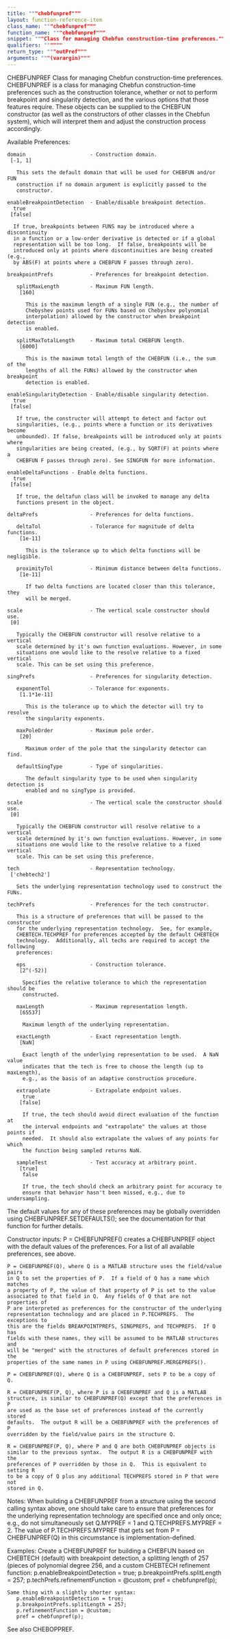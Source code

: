 ```yaml
---
title: """chebfunpref"""
layout: function-reference-item
class_name: """chebfunpref"""
function_name: """chebfunpref"""
snippet: """Class for managing Chebfun construction-time preferences."""
qualifiers: """"""
return_type: """outPref"""
arguments: """(varargin)"""
---
```


 CHEBFUNPREF   Class for managing Chebfun construction-time preferences.
    CHEBFUNPREF is a class for managing Chebfun construction-time preferences
    such as the construction tolerance, whether or not to perform breakpoint
    and singularity detection, and the various options that those features
    require.  These objects can be supplied to the CHEBFUN constructor (as well
    as the constructors of other classes in the Chebfun system), which will
    interpret them and adjust the construction process accordingly.
 
  Available Preferences:
 
    domain                     - Construction domain.
     [-1, 1]
 
       This sets the default domain that will be used for CHEBFUN and/or FUN
       construction if no domain argument is explicitly passed to the
       constructor.
 
    enableBreakpointDetection  - Enable/disable breakpoint detection.
      true
     [false]
 
      If true, breakpoints between FUNS may be introduced where a discontinuity
      in a function or a low-order derivative is detected or if a global
      representation will be too long.  If false, breakpoints will be
      introduced only at points where discontinuities are being created (e.g.,
      by ABS(F) at points where a CHEBFUN F passes through zero).
 
    breakpointPrefs            - Preferences for breakpoint detection.
 
       splitMaxLength          - Maximum FUN length.
        [160]
 
          This is the maximum length of a single FUN (e.g., the number of
          Chebyshev points used for FUNs based on Chebyshev polynomial
          interpolation) allowed by the constructor when breakpoint detection
          is enabled.
 
       splitMaxTotalLength     - Maximum total CHEBFUN length.
        [6000]
 
          This is the maximum total length of the CHEBFUN (i.e., the sum of the
          lengths of all the FUNs) allowed by the constructor when breakpoint
          detection is enabled.
 
    enableSingularityDetection - Enable/disable singularity detection.
      true
     [false]
 
       If true, the constructor will attempt to detect and factor out
       singularities, (e.g., points where a function or its derivatives become
       unbounded). If false, breakpoints will be introduced only at points where
       singularities are being created, (e.g., by SQRT(F) at points where a
       CHEBFUN F passes through zero). See SINGFUN for more information.
 
    enableDeltaFunctions - Enable delta functions.
      true
     [false]
        
       If true, the deltafun class will be invoked to manage any delta 
       functions present in the object.
 
    deltaPrefs                 - Preferences for delta functions.
 
       deltaTol                - Tolerance for magnitude of delta functions.
        [1e-11]
 
          This is the tolerance up to which delta functions will be negligible.
 
       proximityTol            - Minimum distance between delta functions.
        [1e-11]
 
          If two delta functions are located closer than this tolerance, they 
          will be merged.
 
    scale                      - The vertical scale constructor should use.
     [0]
 
       Typically the CHEBFUN constructor will resolve relative to a vertical
       scale determined by it's own function evaluations. However, in some
       situations one would like to the resolve relative to a fixed vertical
       scale. This can be set using this preference.
 
    singPrefs                  - Preferences for singularity detection.
 
       exponentTol             - Tolerance for exponents.
        [1.1*1e-11]
 
          This is the tolerance up to which the detector will try to resolve
          the singularity exponents.
 
       maxPoleOrder            - Maximum pole order.
        [20]
 
          Maximum order of the pole that the singularity detector can find.
 
       defaultSingType         - Type of singularities.
          
          The default singularity type to be used when singularity detection is
          enabled and no singType is provided.
 
    scale                      - The vertical scale the constructor should use.
     [0]
 
       Typically the CHEBFUN constructor will resolve relative to a vertical
       scale determined by it's own function evaluations. However, in some
       situations one would like to the resolve relative to a fixed vertical
       scale. This can be set using this preference.
 
    tech                       - Representation technology.
     ['chebtech2']
 
       Sets the underlying representation technology used to construct the FUNs.
 
    techPrefs                  - Preferences for the tech constructor.
 
       This is a structure of preferences that will be passed to the constructor
       for the underlying representation technology.  See, for example,
       CHEBTECH.TECHPREF for preferences accepted by the default CHEBTECH
       technology.  Additionally, all techs are required to accept the following
       preferences:
 
       eps                     - Construction tolerance.
        [2^(-52)]
 
         Specifies the relative tolerance to which the representation should be
         constructed.
 
       maxLength               - Maximum representation length.
        [65537]
 
         Maximum length of the underlying representation.
 
       exactLength             - Exact representation length.
        [NaN]
 
         Exact length of the underlying representation to be used.  A NaN value
         indicates that the tech is free to choose the length (up to maxLength),
         e.g., as the basis of an adaptive construction procedure.
 
       extrapolate             - Extrapolate endpoint values.
         true
        [false]
 
         If true, the tech should avoid direct evaluation of the function at
         the interval endpoints and "extrapolate" the values at those points if
         needed.  It should also extrapolate the values of any points for which
         the function being sampled returns NaN.
 
       sampleTest              - Test accuracy at arbitrary point.
        [true]
         false
 
         If true, the tech should check an arbitrary point for accuracy to
         ensure that behavior hasn't been missed, e.g., due to undersampling.
 
  The default values for any of these preferences may be globally overridden
  using CHEBFUNPREF.SETDEFAULTS(); see the documentation for that function for
  further details.
 
  Constructor inputs:
    P = CHEBFUNPREF() creates a CHEBFUNPREF object with the default values of
    the preferences.  For a list of all available preferences, see above.
 
    P = CHEBFUNPREF(Q), where Q is a MATLAB structure uses the field/value pairs
    in Q to set the properties of P.  If a field of Q has a name which matches
    a property of P, the value of that property of P is set to the value
    associated to that field in Q.  Any fields of Q that are not properties of
    P are interpreted as preferences for the constructor of the underlying
    representation technology and are placed in P.TECHPREFS.  The exceptions to
    this are the fields BREAKPOINTPREFS, SINGPREFS, and TECHPREFS.  If Q has
    fields with these names, they will be assumed to be MATLAB structures and
    will be "merged" with the structures of default preferences stored in the
    properties of the same names in P using CHEBFUNPREF.MERGEPREFS().
 
    P = CHEBFUNPREF(Q), where Q is a CHEBFUNPREF, sets P to be a copy of Q.
 
    R = CHEBFUNPREF(P, Q), where P is a CHEBFUNPREF and Q is a MATLAB
    structure, is similar to CHEBFUNPREF(Q) except that the preferences in P
    are used as the base set of preferences instead of the currently stored
    defaults.  The output R will be a CHEBFUNPREF with the preferences of P
    overridden by the field/value pairs in the structure Q.
 
    R = CHEBFUNPREF(P, Q), where P and Q are both CHEBFUNPREF objects is
    similar to the previous syntax.  The output R is a CHEBFUNPREF with the
    preferences of P overridden by those in Q.  This is equivalent to setting R
    to be a copy of Q plus any additional TECHPREFS stored in P that were not
    stored in Q.
 
  Notes:
    When building a CHEBFUNPREF from a structure using the second calling
    syntax above, one should take care to ensure that preferences for the
    underlying representation technology are specified once and only once;
    e.g., do not simultaneously set Q.MYPREF = 1 and Q.TECHPREFS.MYPREF = 2.
    The value of P.TECHPREFS.MYPREF that gets set from P = CHEBFUNPREF(Q) in
    this circumstance is implementation-defined.
 
  Examples:
    Create a CHEBFUNPREF for building a CHEBFUN based on CHEBTECH (default) with
    breakpoint detection, a splitting length of 257 (pieces of polynomial degree
    256, and a custom CHEBTECH refinement function:
       p.enableBreakpointDetection = true;
       p.breakpointPrefs.splitLength = 257;
       p.techPrefs.refinementFunction = @custom;
       pref = chebfunpref(p);
 
    Same thing with a slightly shorter syntax:
       p.enableBreakpointDetection = true;
       p.breakpointPrefs.splitLength = 257;
       p.refinementFunction = @custom;
       pref = chebfunpref(p);
 
  See also CHEBOPPREF.
